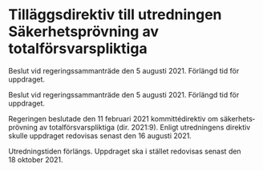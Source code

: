 # Tilläggsdirektiv till utredningen Säkerhetsprövning av totalförsvarspliktiga

Beslut vid regeringssammanträde den 5 augusti 2021. Förlängd tid för uppdraget.

Beslut vid regeringssammanträde den 5 augusti 2021. Förlängd tid för uppdraget.

Regeringen beslutade den 11 februari 2021 kommittédirektiv om säkerhets­prövning av totalförsvarspliktiga (dir. 2021:9). Enligt utredningens direktiv skulle uppdraget redovisas senast den 16 augusti 2021.

Utredningstiden förlängs. Uppdraget ska i stället redovisas senast den 18 oktober 2021.
